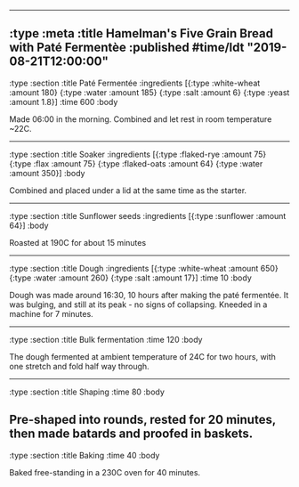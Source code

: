 --------------------------------------------------------------------------------
:type :meta
:title Hamelman's Five Grain Bread with Paté Fermentèe
:published #time/ldt "2019-08-21T12:00:00"
--------------------------------------------------------------------------------
:type :section
:title Paté Fermentée
:ingredients
[{:type :white-wheat :amount 180}
 {:type :water :amount 185}
 {:type :salt :amount 6}
 {:type :yeast :amount 1.8}]
:time 600
:body

Made 06:00 in the morning. Combined and let rest in room temperature ~22C.

--------------------------------------------------------------------------------
:type :section
:title Soaker
:ingredients
[{:type :flaked-rye :amount 75}
 {:type :flax :amount 75}
 {:type :flaked-oats :amount 64}
 {:type :water :amount 350}]
:body

Combined and placed under a lid at the same time as the starter.

--------------------------------------------------------------------------------
:type :section
:title Sunflower seeds
:ingredients
[{:type :sunflower :amount 64}]
:body

Roasted at 190C for about 15 minutes

--------------------------------------------------------------------------------
:type :section
:title Dough
:ingredients
[{:type :white-wheat :amount 650}
 {:type :water :amount 260}
 {:type :salt :amount 17}]
:time 10
:body

Dough was made around 16:30, 10 hours after making the paté fermentée. It was
bulging, and still at its peak - no signs of collapsing. Kneeded in a machine
for 7 minutes.

--------------------------------------------------------------------------------
:type :section
:title Bulk fermentation
:time 120
:body

The dough fermented at ambient temperature of 24C for two hours, with one
stretch and fold half way through.

--------------------------------------------------------------------------------
:type :section
:title Shaping
:time 80
:body

Pre-shaped into rounds, rested for 20 minutes, then made batards and proofed in
baskets.
--------------------------------------------------------------------------------
:type :section
:title Baking
:time 40
:body

Baked free-standing in a 230C oven for 40 minutes.
